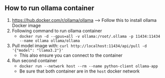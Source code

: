 ## How to run ollama container

1) https://hub.docker.com/r/ollama/ollama --> Follow this to install ollama Docker image
2) Following command to run ollama container
    - ```docker run -d --gpus=all -v ollama:/root/.ollama -p 11434:11434 --name ollama ollama/ollama```
3) Pull model image with: ```curl http://localhost:11434/api/pull -d '{"model": "llama3.2"}'```
    - This also ensure you can connect to the container
4) Run second container
    - ```docker run --network host --rm --name python-client ollama-app```
    - Be sure that both container are in the ```host``` docker network